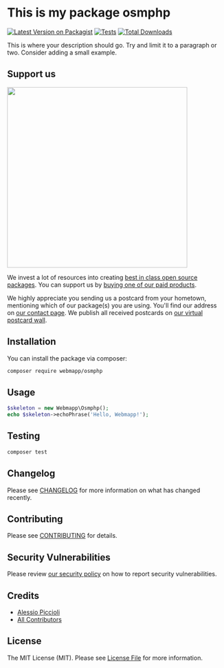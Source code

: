 # This is my package osmphp

[![Latest Version on Packagist](https://img.shields.io/packagist/v/webmapp/osmphp.svg?style=flat-square)](https://packagist.org/packages/webmapp/osmphp)
[![Tests](https://img.shields.io/github/actions/workflow/status/webmapp/osmphp/run-tests.yml?branch=main&label=tests&style=flat-square)](https://github.com/webmapp/osmphp/actions/workflows/run-tests.yml)
[![Total Downloads](https://img.shields.io/packagist/dt/webmapp/osmphp.svg?style=flat-square)](https://packagist.org/packages/webmapp/osmphp)

This is where your description should go. Try and limit it to a paragraph or two. Consider adding a small example.

## Support us

[<img src="https://github-ads.s3.eu-central-1.amazonaws.com/osmphp.jpg?t=1" width="419px" />](https://spatie.be/github-ad-click/osmphp)

We invest a lot of resources into creating [best in class open source packages](https://spatie.be/open-source). You can support us by [buying one of our paid products](https://spatie.be/open-source/support-us).

We highly appreciate you sending us a postcard from your hometown, mentioning which of our package(s) you are using. You'll find our address on [our contact page](https://spatie.be/about-us). We publish all received postcards on [our virtual postcard wall](https://spatie.be/open-source/postcards).

## Installation

You can install the package via composer:

```bash
composer require webmapp/osmphp
```

## Usage

```php
$skeleton = new Webmapp\Osmphp();
echo $skeleton->echoPhrase('Hello, Webmapp!');
```

## Testing

```bash
composer test
```

## Changelog

Please see [CHANGELOG](CHANGELOG.md) for more information on what has changed recently.

## Contributing

Please see [CONTRIBUTING](https://github.com/spatie/.github/blob/main/CONTRIBUTING.md) for details.

## Security Vulnerabilities

Please review [our security policy](../../security/policy) on how to report security vulnerabilities.

## Credits

- [Alessio Piccioli](https://github.com/piccioli)
- [All Contributors](../../contributors)

## License

The MIT License (MIT). Please see [License File](LICENSE.md) for more information.
